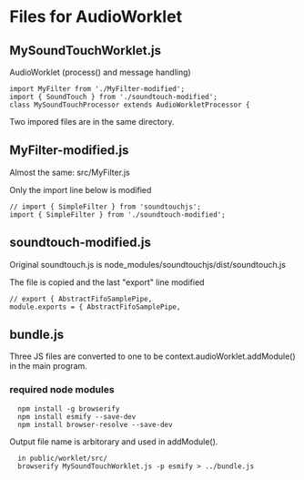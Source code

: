 # Files for AudioWorklet

## MySoundTouchWorklet.js

AudioWorklet (process() and message handling)

```
import MyFilter from './MyFilter-modified';
import { SoundTouch } from './soundtouch-modified';
class MySoundTouchProcessor extends AudioWorkletProcessor {
```
Two impored files are in the same directory.

## MyFilter-modified.js

Almost the same: src/MyFilter.js

Only the import line below is modified

```
// import { SimpleFilter } from 'soundtouchjs';
import { SimpleFilter } from './soundtouch-modified';
```

## soundtouch-modified.js

Original soundtouch.js is 
 node_modules/soundtouchjs/dist/soundtouch.js


The file is copied and the last "export" line modified 

```
// export { AbstractFifoSamplePipe, 
module.exports = { AbstractFifoSamplePipe, 
```

## bundle.js

Three JS files are converted to one to be context.audioWorklet.addModule() 
in the main program.

### required node modules
```
  npm install -g browserify
  npm install esmify --save-dev
  npm install browser-resolve --save-dev
```

Output file name is arbitorary and used in addModule().

```
  in public/worklet/src/
  browserify MySoundTouchWorklet.js -p esmify > ../bundle.js
```
